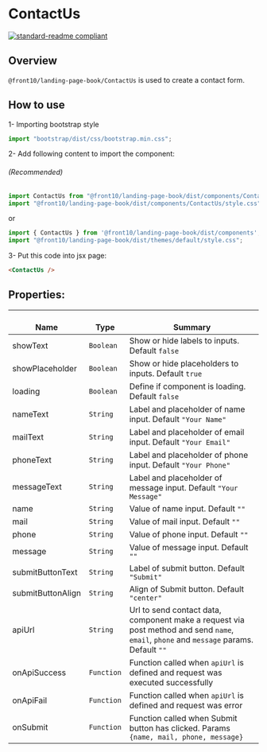 # ContactUs

[![standard-readme compliant](https://img.shields.io/badge/standard--readme-OK-green.svg?style=flat-square)](https://github.com/RichardLitt/standard-readme)

## Overview
`@front10/landing-page-book/ContactUs` is used to create a contact form.

## How to use
1- Importing bootstrap style

```js
import "bootstrap/dist/css/bootstrap.min.css";
```
2- Add following content to import the component:

###### (Recommended)
```js
import ContactUs from "@front10/landing-page-book/dist/components/ContactUs";
import "@front10/landing-page-book/dist/components/ContactUs/style.css";
```
or

```js
import { ContactUs } from '@front10/landing-page-book/dist/components';
import "@front10/landing-page-book/dist/themes/default/style.css";
```

3- Put this code into jsx page:
```html
<ContactUs />
```

## Properties:

| </br>Name   | </br>Type | </br>Summary                                                                                 | 
| ------------| - | ------------------------------------------------------------------------------------------------------ |
| showText      | `Boolean` | Show or hide labels to inputs. Default `false` |
| showPlaceholder      | `Boolean` | Show or hide placeholders to inputs. Default `true` |
| loading      | `Boolean` | Define if component is loading. Default `false` |
| nameText      | `String` | Label and placeholder of name input. Default `"Your Name"` |
| mailText      | `String` | Label and placeholder of email input. Default `"Your Email"` |
| phoneText      | `String` | Label and placeholder of phone input. Default `"Your Phone"` |
| messageText      | `String` | Label and placeholder of message input. Default `"Your Message"` |
| name      | `String` | Value of name input. Default `""` |
| mail      | `String` | Value of mail input. Default `""` |
| phone      | `String` | Value of phone input. Default `""` |
| message      | `String` | Value of message input. Default `""` |
| submitButtonText      | `String` | Label of submit button. Default `"Submit"` |
| submitButtonAlign      | `String` | Align of Submit button. Default `"center"` |
| apiUrl      | `String` | Url to send contact data, component make a request via post method and send `name`, `email`, `phone` and `message` params. Default `""` |
| onApiSuccess      | `Function` | Function called when `apiUrl` is defined and request was executed successfully|
| onApiFail      | `Function` | Function called when `apiUrl` is defined and request was error |
| onSubmit      | `Function` | Function called when Submit button has clicked. Params `{name, mail, phone, message}` |
